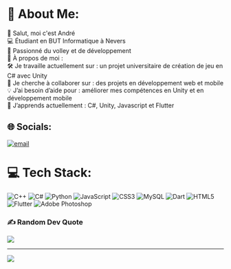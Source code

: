 # 💫 About Me:
👋 Salut, moi c'est André<br>💻 Étudiant en BUT Informatique à Nevers<br>🏐 Passionné du volley et de développement<br>📝 À propos de moi :<br>🛠️ Je travaille actuellement sur : un projet universitaire de création de jeu en C# avec Unity<br>🤝 Je cherche à collaborer sur : des projets en développement web et mobile<br>💡 J’ai besoin d’aide pour : améliorer mes compétences en Unity et en développement mobile<br>🌱 J’apprends actuellement : C#, Unity, Javascript et Flutter


## 🌐 Socials:
[![email](https://img.shields.io/badge/Email-D14836?logo=gmail&logoColor=white)](mailto:andretincopumacahua@gmail.com) 

# 💻 Tech Stack:
![C++](https://img.shields.io/badge/c++-%2300599C.svg?style=for-the-badge&logo=c%2B%2B&logoColor=white) ![C#](https://img.shields.io/badge/c%23-%23239120.svg?style=for-the-badge&logo=csharp&logoColor=white) ![Python](https://img.shields.io/badge/python-3670A0?style=for-the-badge&logo=python&logoColor=ffdd54) ![JavaScript](https://img.shields.io/badge/javascript-%23323330.svg?style=for-the-badge&logo=javascript&logoColor=%23F7DF1E) ![CSS3](https://img.shields.io/badge/css3-%231572B6.svg?style=for-the-badge&logo=css3&logoColor=white) ![MySQL](https://img.shields.io/badge/mysql-4479A1.svg?style=for-the-badge&logo=mysql&logoColor=white) ![Dart](https://img.shields.io/badge/dart-%230175C2.svg?style=for-the-badge&logo=dart&logoColor=white) ![HTML5](https://img.shields.io/badge/html5-%23E34F26.svg?style=for-the-badge&logo=html5&logoColor=white) ![Flutter](https://img.shields.io/badge/Flutter-%2302569B.svg?style=for-the-badge&logo=Flutter&logoColor=white) ![Adobe Photoshop](https://img.shields.io/badge/adobe%20photoshop-%2331A8FF.svg?style=for-the-badge&logo=adobe%20photoshop&logoColor=white)


### ✍️ Random Dev Quote
![](https://quotes-github-readme.vercel.app/api?type=horizontal&theme=tokyonight)

---
[![](https://visitcount.itsvg.in/api?id=A-thepuma&icon=10&color=13)](https://visitcount.itsvg.in)

<!-- Proudly created with GPRM ( https://gprm.itsvg.in ) -->
